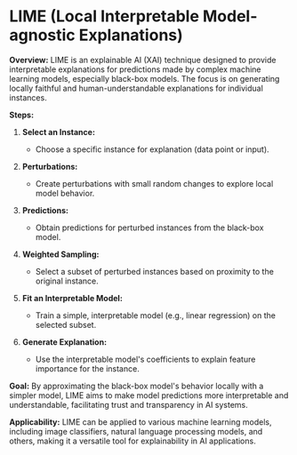 # LIME (Local Interpretable Model-agnostic Explanations)

**Overview:**
LIME is an explainable AI (XAI) technique designed to provide interpretable explanations for predictions made by complex machine learning models, especially black-box models. The focus is on generating locally faithful and human-understandable explanations for individual instances.

**Steps:**
1. **Select an Instance:**
   - Choose a specific instance for explanation (data point or input).

2. **Perturbations:**
   - Create perturbations with small random changes to explore local model behavior.

3. **Predictions:**
   - Obtain predictions for perturbed instances from the black-box model.

4. **Weighted Sampling:**
   - Select a subset of perturbed instances based on proximity to the original instance.

5. **Fit an Interpretable Model:**
   - Train a simple, interpretable model (e.g., linear regression) on the selected subset.

6. **Generate Explanation:**
   - Use the interpretable model's coefficients to explain feature importance for the instance.

**Goal:**
By approximating the black-box model's behavior locally with a simpler model, LIME aims to make model predictions more interpretable and understandable, facilitating trust and transparency in AI systems.

**Applicability:**
LIME can be applied to various machine learning models, including image classifiers, natural language processing models, and others, making it a versatile tool for explainability in AI applications.
